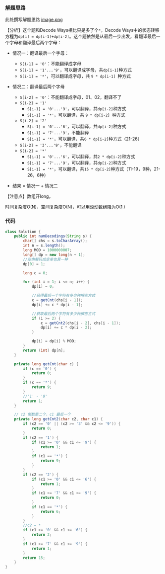 ### 解题思路
此处撰写解题思路
 [image.png](https://pic.leetcode-cn.com/b25f3a03baaad8e196321a5373f340fd47a05de6cda42e725d5d227a951e150e-image.png)

【分析】这个题和Decode Ways相比只是多了个`*`，Decode Ways中的状态转移方程为`dp[i] = dp[i-1]+dp[i-2]`。这个题依然是从最后一步出发，看翻译最后一个字母和翻译最后两个字母：

- 情况一：翻译最后一个字母：
  - `S[i-1] = '0'`：不能翻译成字母
  - `S[i-1] = '1'...'9'`，可以翻译成字母，共`dp[i-1]`种方式
  - `S[i-1] = '*'`，可以翻译成字母，共 `9 * dp[i-1] `种方式

- 情况二：翻译最后两个字母
  - `S[i-2] = '0'`：不能翻译成字母，01、02，翻译不了
  - `S[i-2] = '1'`
    - `S[i-1] = '0'...'9'`，可以翻译，共`dp[i-2]`种方式
    - `S[i-1] = '*'`，可以翻译，共 `9 * dp[i-2] `种方式
  - `S[i-2] = '2'`
    - `S[i-1] = '0'...'6'`，可以翻译，共`dp[i-2]`种方式
    - `S[i-1] = '7'...'9'`，不能翻译
    - `S[i-1] = '*'`，可以翻译，共`6 * dp[i-2]`种方式（21-26）
  - `S[i-2] = '3'...'9'`，不能翻译
  - `S[i-2] = '*'`
    - `S[i-1] = '0'...'6'`，可以翻译，共`2 * dp[i-2]`种方式
    - `S[i-1] = '7'...'9'`，可以翻译，共`dp[i-2]`种方式
    - `S[i-1] = '*'`，可以翻译，共`15 * dp[i-2]`种方式（11-19，9种，21-26，6种）

- 结果 = 情况一 + 情况二

【注意点】数组开long。

时间复杂度O(N)，空间复杂度O(N)，可以用滚动数组降为O(1 )

### 代码

```java
class Solution {
    public int numDecodings(String s) {
        char[] chs = s.toCharArray();
        int n = s.length();
        long MOD = 1000000007;
        long[] dp = new long[n + 1];
        //空串解码成空串也算一种
        dp[0] = 1;

        long c = 0;

        for (int i = 1; i <= n; i++) {
            dp[i] = 0;

            //获得最后一个字符有多少种解密方式
            c = getCnt(chs[i - 1]);
            dp[i] += c * dp[i - 1];

            //获取最后两个字符有多少种解密方式
            if (i >= 2) {
                c = getCnt2(chs[i - 2], chs[i - 1]);
                dp[i] += c * dp[i - 2];
            }

            dp[i] = dp[i] % MOD;
        }
        return (int) dp[n];
    }

    private long getCnt(char c) {
        if (c == '0') {
            return 0;
        }
        if (c == '*') {
            return 9;
        }
        //'1' - '9'
        return 1;
    }

    // c2 倒数第二个，c1 最后一个
    private long getCnt2(char c2, char c1) {
        if (c2 == '0' || (c2 >= '3' && c2 <= '9')) {
            return 0;
        }
        if (c2 == '1') {
            if (c1 >= '0' && c1 <= '9') {
                return 1;
            }
            if (c1 == '*') {
                return 9;
            }
        }
        if (c2 == '2') {
            if (c1 >= '0' && c1 <= '6') {
                return 1;
            }
            if (c1 >= '7' && c1 <= '9') {
                return 0;
            }
            if (c1 == '*') {
                return 6;
            }
        }
        //c2 = *
        if (c1 >= '0' && c1 <= '6') {
            return 2;
        }
        if (c1 >= '7' && c1 <= '9') {
            return 1;
        }
        return 15;
    }
}
```